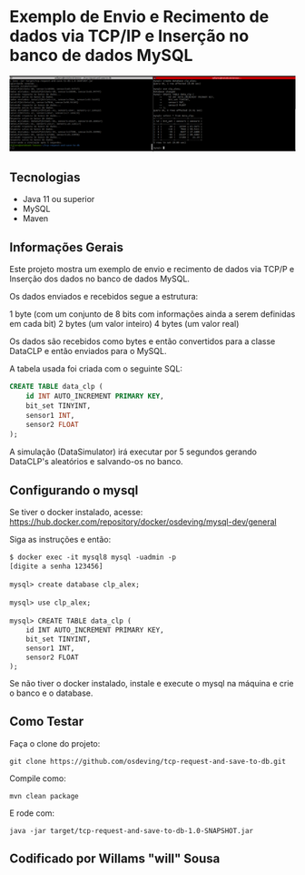 # Exemplo de Envio e Recimento de dados via TCP/IP e Inserção no banco de dados MySQL

![Descrição da Imagem](doc/captura.png)

## Tecnologias

- Java 11 ou superior
- MySQL
- Maven

## Informações Gerais

Este projeto mostra um exemplo de envio e recimento de dados via TCP/P e Inserção dos dados no banco de dados MySQL.

Os dados enviados e recebidos segue a estrutura:

1 byte (com um conjunto de 8 bits com informações ainda a serem definidas em cada bit)
2 bytes (um valor inteiro)
4 bytes (um valor real)


Os dados são recebidos como bytes e então convertidos para a classe DataCLP e então enviados para o MySQL.

A tabela usada foi criada com o seguinte SQL:


```sql
CREATE TABLE data_clp (
    id INT AUTO_INCREMENT PRIMARY KEY,
    bit_set TINYINT,
    sensor1 INT,
    sensor2 FLOAT
);
```


A simulação (DataSimulator) irá executar por 5 segundos gerando DataCLP's aleatórios e salvando-os no banco.


## Configurando o mysql

Se tiver o docker instalado, acesse: https://hub.docker.com/repository/docker/osdeving/mysql-dev/general

Siga as instruções e então:

```
$ docker exec -it mysql8 mysql -uadmin -p
[digite a senha 123456]

mysql> create database clp_alex;

mysql> use clp_alex;

mysql> CREATE TABLE data_clp (
    id INT AUTO_INCREMENT PRIMARY KEY,
    bit_set TINYINT,
    sensor1 INT,
    sensor2 FLOAT
);
```

Se não tiver o docker instalado, instale e execute o mysql na máquina e crie o banco e o database.


## Como Testar

Faça o clone do projeto:

```
git clone https://github.com/osdeving/tcp-request-and-save-to-db.git
```

Compile como:

```
mvn clean package
```

E rode com:

```
java -jar target/tcp-request-and-save-to-db-1.0-SNAPSHOT.jar
```





## Codificado por Willams "will" Sousa




